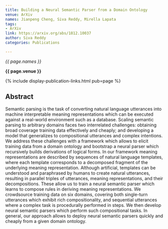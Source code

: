 ```yaml
---
title: Building a Neural Semantic Parser from a Domain Ontology
venue: ArXiv
names: Jianpeng Cheng, Siva Reddy, Mirella Lapata
tags:
- ArXiv
link: https://arxiv.org/abs/1812.10037
author: Siva Reddy
categories: Publications

---
```


*{{ page.names }}*

**{{ page.venue }}**

{% include display-publication-links.html pub=page %}

## Abstract

Semantic parsing is the task of converting natural language utterances into machine interpretable meaning representations which can be executed against a real-world environment such as a database. Scaling semantic parsing to arbitrary domains faces two interrelated challenges: obtaining broad coverage training data effectively and cheaply; and developing a model that generalizes to compositional utterances and complex intentions. We address these challenges with a framework which allows to elicit training data from a domain ontology and bootstrap a neural parser which recursively builds derivations of logical forms. In our framework meaning representations are described by sequences of natural language templates, where each template corresponds to a decomposed fragment of the underlying meaning representation. Although artificial, templates can be understood and paraphrased by humans to create natural utterances, resulting in parallel triples of utterances, meaning representations, and their decompositions. These allow us to train a neural semantic parser which learns to compose rules in deriving meaning representations. We crowdsource training data on six domains, covering both single-turn utterances which exhibit rich compositionality, and sequential utterances where a complex task is procedurally performed in steps. We then develop neural semantic parsers which perform such compositional tasks. In general, our approach allows to deploy neural semantic parsers quickly and cheaply from a given domain ontology.